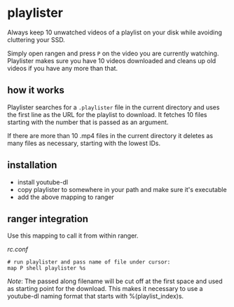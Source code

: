 # playlister
Always keep 10 unwatched videos of a playlist on your disk while avoiding cluttering your SSD. 

Simply open rangen and press `P` on the video you are currently watching. Playlister makes sure you have 10 videos downloaded and cleans up old videos if you have any more than that.

## how it works
Playlister searches for a `.playlister` file in the current directory and uses the first line as the URL for the playlist to download. It fetches 10 files starting with the number that is passed as an argument.

If there are more than 10 .mp4 files in the current directory it deletes as many files as necessary, starting with the lowest IDs.

## installation

* install youtube-dl
* copy playlister to somewhere in your path and make sure it's executable
* add the above mapping to ranger

## ranger integration

Use this mapping to call it from within ranger.

_rc.conf_

    # run playlister and pass name of file under cursor:
    map P shell playlister %s

_Note_: The passed along filename will be cut off at the first space and used as starting point for the download. This makes it necessary to use a youtube-dl naming format that starts with %(playlist_index)s.
